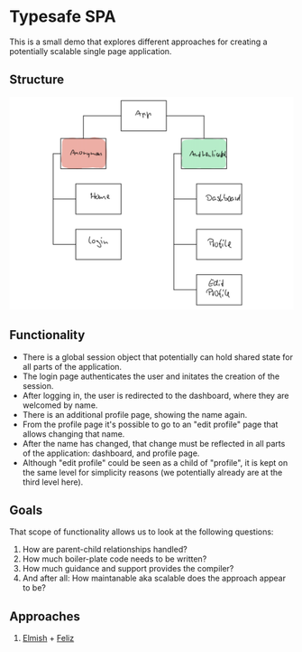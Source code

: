 # Typesafe SPA

This is a small demo that explores different approaches for creating a potentially scalable single page application.

## Structure

![Structure](./structure.png "Structure")

## Functionality

- There is a global session object that potentially can hold shared state for all parts of the application.
- The login page authenticates the user and initates the creation of the session.
- After logging in, the user is redirected to the dashboard, where they are welcomed by name.
- There is an additional profile page, showing the name again.
- From the profile page it's possible to go to an "edit profile" page that allows changing that name.
- After the name has changed, that change must be reflected in all parts of the application: dashboard, and profile page.
- Although "edit profile" could be seen as a child of "profile", it is kept on the same level for simplicity reasons (we potentially already are at the third level here).


## Goals

That scope of functionality allows us to look at the following questions:

1. How are parent-child relationships handled?
2. How much boiler-plate code needs to be written?
3. How much guidance and support provides the compiler?
4. And after all: How maintanable aka scalable does the approach appear to be?

## Approaches

1. [Elmish](https://elmish.github.io/elmish/) + [Feliz](https://github.com/Zaid-Ajaj/Feliz)
